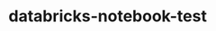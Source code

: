 # databricks-notebook-test
<script src="https://gist.github.com/ganeshchand/eb31c24a1fee38995456726938ffafc6.js"></script>
